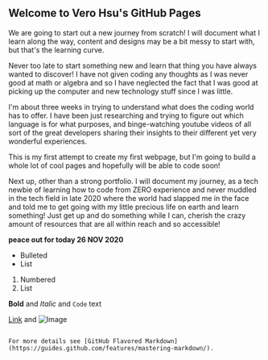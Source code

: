 ## Welcome to Vero Hsu's GitHub Pages

We are going to start out a new journey from scratch! I will document what I learn along the way, content and designs may be a bit messy to start with, but that's the learning curve.

Never too late to start something new and learn that thing you have always wanted to discover! I have not given coding any thoughts as I was never good at math or algebra and so I have neglected the fact that I was good at picking up the computer and new technology stuff since I was little.

I'm about three weeks in trying to understand what does the coding world has to offer.  I have been just researching and trying to figure out which language is for what purposes, and binge-watching youtube videos of all sort of the great developers sharing their insights to their different yet very wonderful experiences.

This is my first attempt to create my first webpage, but I'm going to build a whole lot of cool pages and hopefully will be able to code soon!

Next up, other than a strong portfolio. I will document my journey, as a tech newbie of learning how to code from ZERO experience and never muddled in the tech field in late 2020 where the world had slapped me in the face and told me to get going with my little precious life on earth and learn something! Just get up and do something while I can, cherish the crazy amount of resources that are all within reach and so accessible!

**peace out for today 26 NOV 2020**



- Bulleted
- List

1. Numbered
2. List

**Bold** and _Italic_ and `Code` text

[Link](url) and ![Image](src)
```

For more details see [GitHub Flavored Markdown](https://guides.github.com/features/mastering-markdown/).



